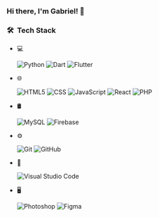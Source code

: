### Hi there, I'm Gabriel! 👋

<h3> 🛠 &nbsp;Tech Stack</h3>

- 💻 &nbsp;

  ![Python](https://img.shields.io/badge/python%20-%2314354C.svg?&style=for-the-badge&logo=python&logoColor=white)
  ![Dart](https://img.shields.io/badge/dart-%230175C2.svg?&style=for-the-badge&logo=dart&logoColor=white)
  ![Flutter](https://img.shields.io/badge/Flutter%20-%2302569B.svg?&style=for-the-badge&logo=Flutter&logoColor=white)
- 🌐 &nbsp;

  ![HTML5](https://img.shields.io/badge/html5%20-%23E34F26.svg?&style=for-the-badge&logo=html5&logoColor=white)
  ![CSS](https://img.shields.io/badge/css3%20-%231572B6.svg?&style=for-the-badge&logo=css3&logoColor=white)
  ![JavaScript](https://img.shields.io/badge/javascript%20-%23323330.svg?&style=for-the-badge&logo=javascript&logoColor=%23F7DF1E)
  ![React](https://img.shields.io/badge/react%20-%2320232a.svg?&style=for-the-badge&logo=react&logoColor=%2361DAFB)
  ![PHP](https://img.shields.io/badge/php-%23777BB4.svg?&style=for-the-badge&logo=php&logoColor=white)
- 🛢 &nbsp;

  ![MySQL](https://img.shields.io/badge/mysql-%2300f.svg?&style=for-the-badge&logo=mysql&logoColor=white)
  ![Firebase](https://img.shields.io/badge/firebase%20-%23039BE5.svg?&style=for-the-badge&logo=firebase)
- ⚙️ &nbsp;

  ![Git](https://img.shields.io/badge/git%20-%23F05033.svg?&style=for-the-badge&logo=git&logoColor=white)
  ![GitHub](https://img.shields.io/badge/github%20-%23121011.svg?&style=for-the-badge&logo=github&logoColor=white)
- 🔧 &nbsp;

  ![Visual Studio Code](https://img.shields.io/badge/-Visual%20Studio%20Code-333333?style=flat&logo=visual-studio-code&logoColor=007ACC)
- 🖥 &nbsp;

  ![Photoshop](https://img.shields.io/badge/adobe%20photoshop%20-%2331A8FF.svg?&style=for-the-badge&logo=adobe%20photoshop&logoColor=white)
  ![Figma](https://img.shields.io/badge/figma%20-%23F24E1E.svg?&style=for-the-badge&logo=figma&logoColor=white)
